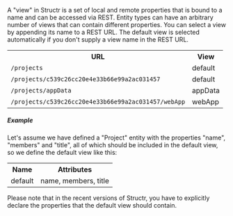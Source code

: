 A "view" in Structr is a set of local and remote properties that is bound to a name and can be accessed via REST. Entity types can have an arbitrary number of views that can contain different properties. You can select a view by appending its name to a REST URL. The default view is selected automatically if you don't supply a view name in the REST URL.

<table>
<tr><th>URL</th><th>View</th></tr>
<tr><td><code>/projects</code></td><td>default</td></tr>
<tr><td><code>/projects/c539c26cc20e4e33b66e99a2ac031457</code></td><td>default</td><tr>
<tr><td><code>/projects/appData</code></td><td>appData</td></tr>
<tr><td><code>/projects/c539c26cc20e4e33b66e99a2ac031457/webApp</code></td><td>webApp</td><tr>
</table>

<h5>Example</h5>
Let's assume we have defined a "Project" entity with the properties "name", "members" and "title", all of which should be included in the default view, so we define the default view like this:
<table>
<tr><th>Name</th><th>Attributes</th></tr>
<tr><td>default</td><td>name, members, title</td></tr>
</table>



<p class="info">Please note that in the recent versions of Structr, you have to explicitly declare the properties that the default view should contain.</p>
